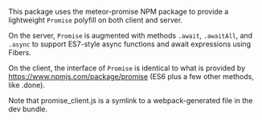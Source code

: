 This package uses the meteor-promise NPM package to provide a lightweight
`Promise` polyfill on both client and server.

On the server, `Promise` is augmented with methods `.await`, `.awaitAll`,
and `.async` to support ES7-style async functions and await expressions
using Fibers.

On the client, the interface of `Promise` is identical to what is provided
by https://www.npmjs.com/package/promise (ES6 plus a few other methods,
like .done).

Note that promise_client.js is a symlink to a webpack-generated file in
the dev bundle.

